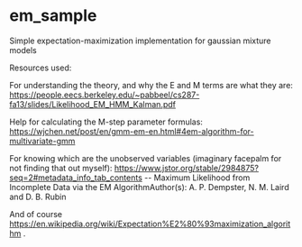 # em_sample
Simple expectation-maximization implementation for gaussian mixture models


Resources used:

For understanding the theory, and why the E and M terms are what they are:
https://people.eecs.berkeley.edu/~pabbeel/cs287-fa13/slides/Likelihood_EM_HMM_Kalman.pdf

Help for calculating the M-step parameter formulas:
https://wjchen.net/post/en/gmm-em-en.html#4em-algorithm-for-multivariate-gmm

For knowing which are the unobserved variables (imaginary facepalm for not finding that out myself): 
https://www.jstor.org/stable/2984875?seq=2#metadata_info_tab_contents  -- Maximum Likelihood from Incomplete Data via the EM AlgorithmAuthor(s): A. P. Dempster, N. M. Laird and  D. B. Rubin

And of course https://en.wikipedia.org/wiki/Expectation%E2%80%93maximization_algorithm .
